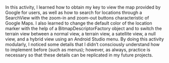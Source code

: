 In this activity, I learned how to obtain my key to view the map provided by Google for users, as well as how to search for locations through a SearchView with the zoom-in and zoom-out buttons characteristic of Google Maps. I also learned to change the default color of the location marker with the help of a BitmapDescriptorFactory object and to switch the terrain view between a normal view, a terrain view, a satellite view, a null view, and a hybrid view using an Android Studio menu. By doing this activity modularly, I noticed some details that I didn’t consciously understand how to implement before (such as menus); however, as always, practice is necessary so that these details can be replicated in my future projects.
